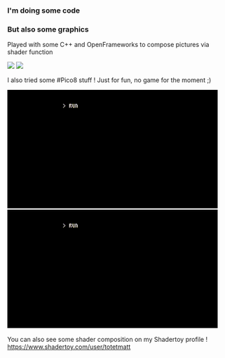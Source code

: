 ### I'm doing some code

### But also some graphics

Played with some C++ and OpenFrameworks to compose pictures via shader function

<img src="https://github.com/totetmatt/totetmatt/blob/master/gifs/muc.gif?raw=true" width="100px">
<img src="https://github.com/totetmatt/totetmatt/blob/master/gifs/mei.gif?raw=true" width="100px">

I also tried some #Pico8 stuff ! Just for fun, no game for the moment ;)

![pico8_1](https://github.com/totetmatt/totetmatt/blob/master/gifs/pico8_1.gif?raw=true)
![pico8_2](https://github.com/totetmatt/totetmatt/blob/master/gifs/pico8_2.gif?raw=true)

You can also see some shader composition on my Shadertoy profile !
https://www.shadertoy.com/user/totetmatt

<!--
**totetmatt/totetmatt** is a ✨ _special_ ✨ repository because its `README.md` (this file) appears on your GitHub profile.

Here are some ideas to get you started:

- 🔭 I’m currently working on ...
- 🌱 I’m currently learning ...
- 👯 I’m looking to collaborate on ...
- 🤔 I’m looking for help with ...
- 💬 Ask me about ...
- 📫 How to reach me: ...
- 😄 Pronouns: ...
- ⚡ Fun fact: ...
-->

